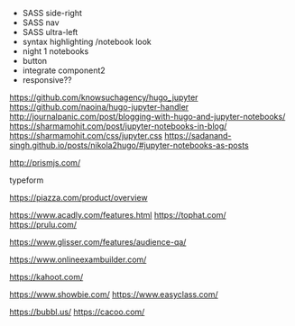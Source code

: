 - SASS side-right
- SASS nav
- SASS ultra-left
- syntax highlighting /notebook look
- night 1 notebooks
- button
- integrate component2
- responsive??









https://github.com/knowsuchagency/hugo_jupyter
https://github.com/naoina/hugo-jupyter-handler
http://journalpanic.com/post/blogging-with-hugo-and-jupyter-notebooks/
https://sharmamohit.com/post/jupyter-notebooks-in-blog/
https://sharmamohit.com/css/jupyter.css
https://sadanand-singh.github.io/posts/nikola2hugo/#jupyter-notebooks-as-posts

http://prismjs.com/


typeform

https://piazza.com/product/overview

https://www.acadly.com/features.html
https://tophat.com/
https://prulu.com/

https://www.glisser.com/features/audience-qa/

https://www.onlineexambuilder.com/

https://kahoot.com/

https://www.showbie.com/
https://www.easyclass.com/



https://bubbl.us/
https://cacoo.com/
